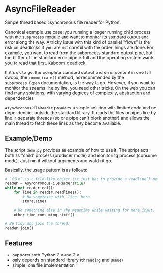 
AsyncFileReader
===============

Simple thread based asynchronous file reader for Python.

Canonical example use case:
you running a longer running child process with the `subprocess` module
and want to monitor its standard output and error along the way.
A tricky issue with this kind of parallel "flows" is the risk on deadlocks
if you are not careful with the order things are done.
For example, you want to read from the subprocess standard output pipe,
but the buffer of the standard error pipe is full
and the operating system wants you to read that first.
Kaboom, deadlock.

If it's ok to get the complete standard output and error content in one fell swoop,
the `communicate()` method, as recommended by the `subprocess.Popen` documentation, is the way to go.
However, if you want to monitor the streams line by line, you need other tricks.
On the web you can find many solutions, with varying degrees of complexity, abstraction and dependencies.

`AsynchronousFileReader` provides a simple solution
with limited code and no dependencies outside the standard library.
It reads the files or pipes line by line in separate threads (so one pipe can't block another)
and allows the main thread to fetch these lines as they become available.


Example/Demo
------------

The script `demo.py` provides an example of how to use it.
The script acts both as "child" process (producer mode) and monitoring process (consume mode).
Just run it without arguments and watch it go.

Basically, the usage pattern is as follows:

```python
# `file` is a file-like object (it just has to provide a readline() method actually)
reader = AsynchronousFileReader(file)
while not reader.eof():
    for line in reader.readlines():
        # Do something with `line` here
        store(line)

    # Do something else in the meantime while waiting for more input.
    other_time_consuming_stuff()

# Be tidy and join the thread.
reader.join()
```


Features
--------

- supports both Python 2.x and 3.x
- only depends on standard library (`threading` and `Queue`)
- simple, one file implementation

